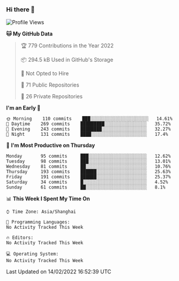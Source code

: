 ### Hi there 👋

<!--
**qbosen/qbosen** is a ✨ _special_ ✨ repository because its `README.md` (this file) appears on your GitHub profile.

Here are some ideas to get you started:

- 🔭 I’m currently working on ...
- 🌱 I’m currently learning ...
- 👯 I’m looking to collaborate on ...
- 🤔 I’m looking for help with ...
- 💬 Ask me about ...
- 📫 How to reach me: ...
- 😄 Pronouns: ...
- ⚡ Fun fact: ...
-->

<!--START_SECTION:waka-->
![Profile Views](http://img.shields.io/badge/Profile%20Views-5-blue)

**🐱 My GitHub Data** 

> 🏆 779 Contributions in the Year 2022
 > 
> 📦 294.5 kB Used in GitHub's Storage 
 > 
> 🚫 Not Opted to Hire
 > 
> 📜 71 Public Repositories 
 > 
> 🔑 26 Private Repositories  
 > 
**I'm an Early 🐤** 

```text
🌞 Morning    110 commits    ███░░░░░░░░░░░░░░░░░░░░░░   14.61% 
🌆 Daytime    269 commits    █████████░░░░░░░░░░░░░░░░   35.72% 
🌃 Evening    243 commits    ████████░░░░░░░░░░░░░░░░░   32.27% 
🌙 Night      131 commits    ████░░░░░░░░░░░░░░░░░░░░░   17.4%

```
📅 **I'm Most Productive on Thursday** 

```text
Monday       95 commits     ███░░░░░░░░░░░░░░░░░░░░░░   12.62% 
Tuesday      98 commits     ███░░░░░░░░░░░░░░░░░░░░░░   13.01% 
Wednesday    81 commits     ██░░░░░░░░░░░░░░░░░░░░░░░   10.76% 
Thursday     193 commits    ██████░░░░░░░░░░░░░░░░░░░   25.63% 
Friday       191 commits    ██████░░░░░░░░░░░░░░░░░░░   25.37% 
Saturday     34 commits     █░░░░░░░░░░░░░░░░░░░░░░░░   4.52% 
Sunday       61 commits     ██░░░░░░░░░░░░░░░░░░░░░░░   8.1%

```


📊 **This Week I Spent My Time On** 

```text
⌚︎ Time Zone: Asia/Shanghai

💬 Programming Languages: 
No Activity Tracked This Week

🔥 Editors: 
No Activity Tracked This Week

💻 Operating System: 
No Activity Tracked This Week

```


 Last Updated on 14/02/2022 16:52:39 UTC
<!--END_SECTION:waka-->
